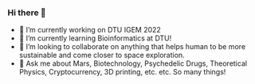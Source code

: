 ### Hi there 👋

- 🔭 I’m currently working on DTU IGEM 2022
- 🌱 I’m currently learning Bioinformatics at DTU!
- 👯 I’m looking to collaborate on anything that helps human to be more sustainable and come closer to space exploration. 
- 💬 Ask me about Mars, Biotechnology, Psychedelic Drugs, Theoretical Physics, Cryptocurrency, 3D printing, etc. etc. So many things!
